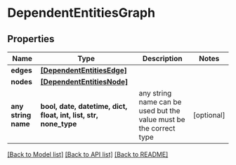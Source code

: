 # DependentEntitiesGraph


## Properties
Name | Type | Description | Notes
------------ | ------------- | ------------- | -------------
**edges** | [**[DependentEntitiesEdge]**](DependentEntitiesEdge.md) |  | 
**nodes** | [**[DependentEntitiesNode]**](DependentEntitiesNode.md) |  | 
**any string name** | **bool, date, datetime, dict, float, int, list, str, none_type** | any string name can be used but the value must be the correct type | [optional]

[[Back to Model list]](../README.md#documentation-for-models) [[Back to API list]](../README.md#documentation-for-api-endpoints) [[Back to README]](../README.md)


